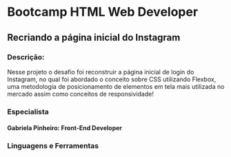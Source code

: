 


# Bootcamp HTML Web Developer

## Recriando a página inicial do Instagram

### Descrição:

Nesse projeto o desafio foi reconstruir a página inicial de login do Instagram, no qual foi abordado o conceito sobre CSS utilizando Flexbox, uma metodologia de posicionamento de elementos em tela mais utilizada no mercado assim como conceitos de responsividade!


### Especialista

  #### Gabriela Pinheiro: Front-End Developer


### Linguagens e Ferramentas


